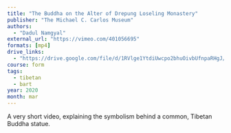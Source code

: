 ```yaml
---
title: "The Buddha on the Alter of Drepung Loseling Monastery"
publisher: "The Michael C. Carlos Museum"
authors:
  - "Dadul Namgyal"
external_url: "https://vimeo.com/401056695"
formats: [mp4]
drive_links:
  - "https://drive.google.com/file/d/1RVlge1YtdiUwcpo2bhuOivbUfnpaRHgJ/view?usp=drivesdk"
course: form
tags:
  - tibetan
  - bart
year: 2020
month: mar
---
```


A very short video, explaining the symbolism behind a common, Tibetan Buddha statue.
